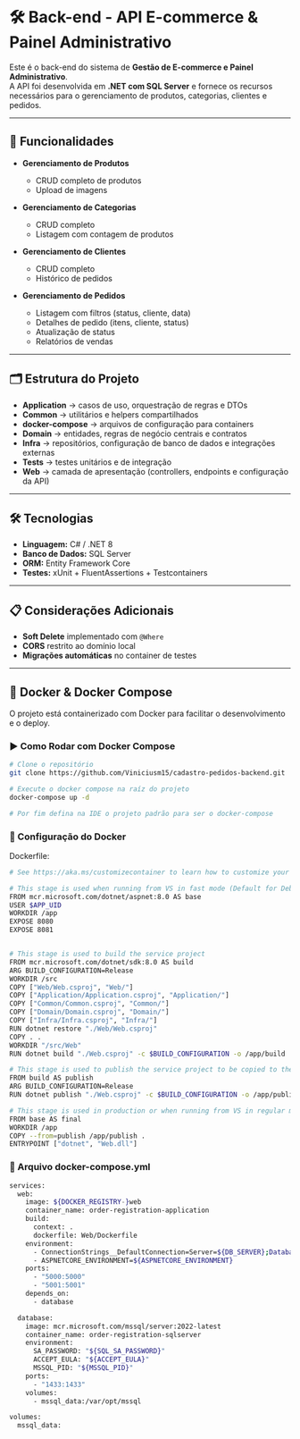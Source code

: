 # 🛠️ Back-end - API E-commerce & Painel Administrativo

Este é o back-end do sistema de **Gestão de E-commerce e Painel Administrativo**.  
A API foi desenvolvida em **.NET com SQL Server** e fornece os recursos necessários para o gerenciamento de produtos, categorias, clientes e pedidos.

---

## 🚀 Funcionalidades

- **Gerenciamento de Produtos**
  - CRUD completo de produtos
  - Upload de imagens

- **Gerenciamento de Categorias**
  - CRUD completo
  - Listagem com contagem de produtos

- **Gerenciamento de Clientes**
  - CRUD completo
  - Histórico de pedidos

- **Gerenciamento de Pedidos**
  - Listagem com filtros (status, cliente, data)
  - Detalhes de pedido (itens, cliente, status)
  - Atualização de status
  - Relatórios de vendas

---

## 🗂️ Estrutura do Projeto
- **Application** → casos de uso, orquestração de regras e DTOs  
- **Common** → utilitários e helpers compartilhados  
- **docker-compose** → arquivos de configuração para containers
- **Domain** → entidades, regras de negócio centrais e contratos  
- **Infra** → repositórios, configuração de banco de dados e integrações externas  
- **Tests** → testes unitários e de integração  
- **Web** → camada de apresentação (controllers, endpoints e configuração da API)  

---

## 🛠️ Tecnologias
- **Linguagem:** C# / .NET 8  
- **Banco de Dados:** SQL Server  
- **ORM:** Entity Framework Core  
- **Testes:** xUnit + FluentAssertions + Testcontainers  

---

## 📋 Considerações Adicionais
- **Soft Delete** implementado com `@Where`  
- **CORS** restrito ao domínio local  
- **Migrações automáticas** no container de testes  

---

## 🐳 Docker & Docker Compose

O projeto está containerizado com Docker para facilitar o desenvolvimento e o deploy.

### ▶️ Como Rodar com Docker Compose

```bash
# Clone o repositório
git clone https://github.com/Viniciusm15/cadastro-pedidos-backend.git

# Execute o docker compose na raíz do projeto
docker-compose up -d

# Por fim defina na IDE o projeto padrão para ser o docker-compose
```

### 🔧 Configuração do Docker

Dockerfile:

```bash
# See https://aka.ms/customizecontainer to learn how to customize your debug container and how Visual Studio uses this Dockerfile to build your images for faster debugging.

# This stage is used when running from VS in fast mode (Default for Debug configuration)
FROM mcr.microsoft.com/dotnet/aspnet:8.0 AS base
USER $APP_UID
WORKDIR /app
EXPOSE 8080
EXPOSE 8081


# This stage is used to build the service project
FROM mcr.microsoft.com/dotnet/sdk:8.0 AS build
ARG BUILD_CONFIGURATION=Release
WORKDIR /src
COPY ["Web/Web.csproj", "Web/"]
COPY ["Application/Application.csproj", "Application/"]
COPY ["Common/Common.csproj", "Common/"]
COPY ["Domain/Domain.csproj", "Domain/"]
COPY ["Infra/Infra.csproj", "Infra/"]
RUN dotnet restore "./Web/Web.csproj"
COPY . .
WORKDIR "/src/Web"
RUN dotnet build "./Web.csproj" -c $BUILD_CONFIGURATION -o /app/build

# This stage is used to publish the service project to be copied to the final stage
FROM build AS publish
ARG BUILD_CONFIGURATION=Release
RUN dotnet publish "./Web.csproj" -c $BUILD_CONFIGURATION -o /app/publish /p:UseAppHost=false

# This stage is used in production or when running from VS in regular mode (Default when not using the Debug configuration)
FROM base AS final
WORKDIR /app
COPY --from=publish /app/publish .
ENTRYPOINT ["dotnet", "Web.dll"]
```

### 📝 Arquivo docker-compose.yml

```bash
services:
  web:
    image: ${DOCKER_REGISTRY-}web
    container_name: order-registration-application
    build:
      context: .
      dockerfile: Web/Dockerfile
    environment:
      - ConnectionStrings__DefaultConnection=Server=${DB_SERVER};Database=${DB_NAME};User Id=${DB_USER};Password=${DB_PASSWORD};TrustServerCertificate=True;Connect Timeout=60;
      - ASPNETCORE_ENVIRONMENT=${ASPNETCORE_ENVIRONMENT}
    ports:
      - "5000:5000"
      - "5001:5001"
    depends_on:
      - database

  database:
    image: mcr.microsoft.com/mssql/server:2022-latest
    container_name: order-registration-sqlserver
    environment:
      SA_PASSWORD: "${SQL_SA_PASSWORD}"
      ACCEPT_EULA: "${ACCEPT_EULA}"
      MSSQL_PID: "${MSSQL_PID}"
    ports:
      - "1433:1433"
    volumes:
      - mssql_data:/var/opt/mssql

volumes:
  mssql_data:
```
